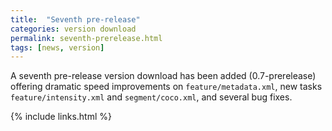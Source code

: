 ```yaml
---
title:  "Seventh pre-release"
categories: version download
permalink: seventh-prerelease.html
tags: [news, version]
---
```


A seventh pre-release version download has been added (0.7-prerelease) offering dramatic speed improvements on `feature/metadata.xml`, new tasks `feature/intensity.xml` and `segment/coco.xml`, and several bug fixes.

{% include links.html %}
